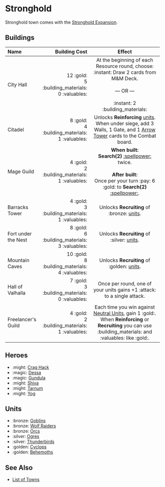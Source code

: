 # Stronghold

Stronghold town comes with the [Stronghold Expansion](../content.md).


## Buildings

| Name | Building Cost | Effect |
| :--- | ---: | :---: |
| City Hall | 12 :gold:<br>5 :building_materials:<br>0 :valuables: | At the beginning of each Resource round, choose:<br>:instant: Draw 2 cards from M&M Deck.<br><br>— OR —<br><br>:instant: 2 :building_materials: |
| Citadel | 8 :gold:<br>4 :building_materials:<br>1 :valuables: | Unlocks **Reinforcing** [units](#units). When under siege, add 3 Walls, 1 Gate, and 1 [Arrow Tower](../units/arrow_tower.md) cards to the Combat board. |
| Mage Guild | 4 :gold:<br>2 :building_materials:<br>1 :valuables: | **When built:**<br>**Search(2)** [:spellpower:](../spells/index.md) twice.<br><br>**After built:**<br>Once per your turn :pay: 6 :gold: to **Search(2)** [:spellpower:](../spells/index.md). |
| Barracks Tower | 4 :gold:<br>3 :building_materials:<br>1 :valuables: | Unlocks **Recruiting** of :bronze: [units](#units). |
| Fort under the Nest | 8 :gold:<br>6 :building_materials:<br>3 :valuables: | Unlocks **Recruiting** of :silver: [units](#units). |
| Mountain Caves | 10 :gold:<br>8 :building_materials:<br>4 :valuables: | Unlocks **Recruiting** of :golden: [units](#units). |
| Hall of Valhalla | 7 :gold:<br>3 :building_materials:<br>0 :valuables: | Once per round, one of your units gains +1 :attack: to a single attack. |
| Freelancer's Guild | 4 :gold:<br>2 :building_materials:<br>1 :valuables: | Each time you win against [Neutral Units](../units/index.md), gain 1 :gold:. When **Reinforcing** or **Recruiting** you can use :building_materials: and :valuables: like :gold:. |


## Heroes

- :might: [Crag Hack](../heroes/crag_hack.md)
- :magic: [Dessa](../heroes/dessa.md)
- :magic: [Gundula](../heroes/gundula.md)
- :might: [Shiva](../heroes/shiva.md)
- :might: [Tarnum](../heroes/tarnum_stronghold.md)
- :might: [Yog](../heroes/yog.md)


## Units

- :bronze: [Goblins](../units/goblins.md)
- :bronze: [Wolf Raiders](../units/wolf_raiders.md)
- :bronze: [Orcs](../units/orcs.md)
- :silver: [Ogres](../units/ogres.md)
- :silver: [Thunderbirds](../units/thunderbirds.md)
- :golden: [Cyclops](../units/cyclops.md)
- :golden: [Behemoths](../units/behemoths.md)


## See Also

- [List of Towns](../towns/index.md)